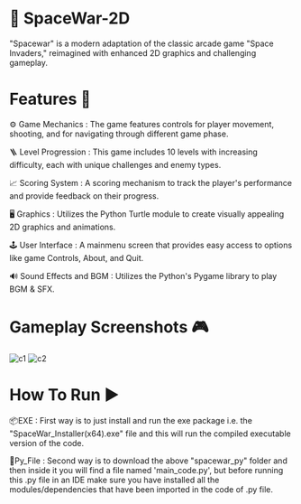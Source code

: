 # 🚀 SpaceWar-2D
"Spacewar" is a modern adaptation of the classic arcade game "Space Invaders," reimagined with enhanced 2D graphics and challenging gameplay.

# Features 💾
⚙️ Game Mechanics : The game features controls for player movement, shooting, and for navigating through different game phase.
  
🪜 Level Progression : This game includes 10 levels with increasing difficulty, each with unique challenges and enemy types.

📈 Scoring System : A scoring mechanism to track the player's performance and provide feedback on their progress.

🖥 Graphics : Utilizes the Python Turtle module to create visually appealing 2D graphics and animations.

🕹 User Interface : A mainmenu screen that provides easy access to options like game Controls, About, and Quit.

🔊 Sound Effects and BGM : Utilizes the Python's Pygame library to play BGM & SFX.

# Gameplay Screenshots 🎮
![c1](https://github.com/molconcept/spacewar-2D/assets/136116021/b9afcf4e-d49c-43bc-ae73-2351b34201b3)
![c2](https://github.com/molconcept/spacewar-2D/assets/136116021/e34f4859-5f96-4006-9fae-637f21a1e673)

# How To Run ▶️
📦EXE : First way is to just install and run the exe package i.e. the "SpaceWar_Installer(x64).exe" file and this will run the compiled executable version of the code.

📁Py_File : Second way is to download the above "spacewar_py" folder and then inside it you will find a file named 'main_code.py', but before running this .py file in an IDE make sure you have installed all the modules/dependencies that have been imported in the code of .py file.
